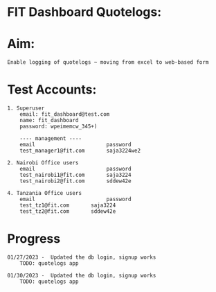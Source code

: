 # FIT Dashboard Quotelogs:

# Aim:
    Enable logging of quotelogs ~ moving from excel to web-based form





# Test Accounts:
    1. Superuser
        email: fit_dashboard@test.com
        name: fit_dashboard
        password: wpeimemcw_345+)

        ---- management ----
        email                       password
        test_manager1@fit.com       saja3224we2

    2. Nairobi Office users
        email                       password
        test_nairobi1@fit.com       saja3224
        test_nairobi2@fit.com       sddew42e
    
    4. Tanzania Office users
        email                       password
        test_tz1@fit.com       saja3224
        test_tz2@fit.com       sddew42e





# Progress
    01/27/2023 -  Updated the db login, signup works 
        TODO: quotelogs app

    01/30/2023 -  Updated the db login, signup works 
        TODO: quotelogs app
